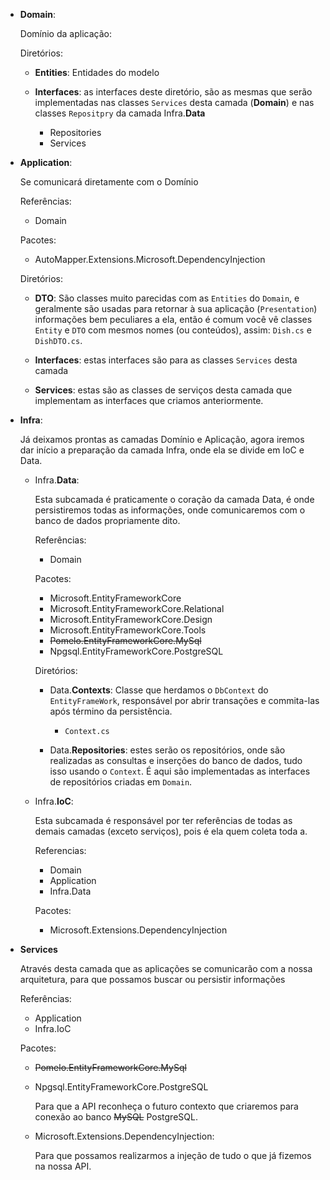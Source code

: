 - **Domain**:

  Domínio da aplicação:

  Diretórios:

  - **Entities**: Entidades do modelo

  - **Interfaces**: as interfaces deste diretório, são as mesmas que serão implementadas nas classes `Services` desta camada (**Domain**) e nas classes `Repositpry` da camada Infra.**Data**
    - Repositories
    - Services

- **Application**:

  Se comunicará diretamente com o Domínio

  Referências:

  - Domain

  Pacotes:

  - AutoMapper.Extensions.Microsoft.DependencyInjection

  Diretórios:

  - **DTO**: São classes muito parecidas com as `Entities` do `Domain`, e geralmente são usadas para retornar à sua aplicação (`Presentation`) informações bem peculiares a ela, então é comum você vê classes `Entity` e `DTO` com mesmos nomes (ou conteúdos), assim: `Dish.cs` e `DishDTO.cs`.

  - **Interfaces**: estas interfaces são para as classes `Services` desta camada

  - **Services**: estas são as classes de serviços desta camada que implementam as interfaces que criamos anteriormente.

- **Infra**:

  Já deixamos prontas as camadas Domínio e Aplicação, agora iremos dar início a preparação da camada Infra, onde ela se divide em IoC e Data.

  - Infra.**Data**:

    Esta subcamada é praticamente o coração da camada Data, é onde persistiremos todas as informações, onde comunicaremos com o banco de dados propriamente dito.

    Referências:

    - Domain

    Pacotes:

    - Microsoft.EntityFrameworkCore
    - Microsoft.EntityFrameworkCore.Relational
    - Microsoft.EntityFrameworkCore.Design
    - Microsoft.EntityFrameworkCore.Tools
    - ~~Pomelo.EntityFrameworkCore.MySql~~
    - Npgsql.EntityFrameworkCore.PostgreSQL

    Diretórios:

    - Data.**Contexts**: Classe que herdamos o `DbContext` do `EntityFrameWork`, responsável por abrir transações e commita-las após término da persistência.

      - `Context.cs`

    - Data.**Repositories**: estes serão os repositórios, onde são realizadas as consultas e inserções do banco de dados, tudo isso usando o `Context`. É aqui são implementadas as interfaces de repositórios criadas em `Domain`.

  - Infra.**IoC**:

    Esta subcamada é responsável por ter referências de todas as demais camadas (exceto serviços), pois é ela quem coleta toda a.

    Referencias:

    - Domain
    - Application
    - Infra.Data

    Pacotes:

    - Microsoft.Extensions.DependencyInjection

- **Services**

  Através desta camada que as aplicações se comunicarão com a nossa arquitetura, para que possamos buscar ou persistir informações

  Referências:

  - Application
  - Infra.IoC

  Pacotes:

  - ~~Pomelo.EntityFrameworkCore.MySql~~
  - Npgsql.EntityFrameworkCore.PostgreSQL

    Para que a API reconheça o futuro contexto que criaremos para conexão ao banco ~~MySQL~~ PostgreSQL.

  - Microsoft.Extensions.DependencyInjection:

    Para que possamos realizarmos a injeção de tudo o que já fizemos na nossa API.
